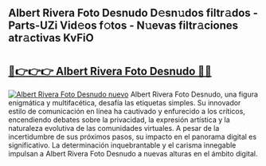 ## Albert Rivera Foto Desnudo D𝚎sn𝚞dos filtr𝚊dos - Parts-UZi Vid𝚎os f𝚘tos - N𝚞evas filtr𝚊ciones atr𝚊ctivas KvFiO

# <h2><a href="http://mb5ztu.tromn.icu/?c=Albert+Rivera+Foto+Desnudo">🔗👉👉👉 Albert Rivera Foto Desnudo 🔗🔗</a></h2>

[![Albert Rivera Foto Desnudo nuevo](https://i.imgur.com/pEAQMta.gif)](http://mb5ztu.tromn.icu/?c=Albert+Rivera+Foto+Desnudo)
Albert Rivera Foto Desnudo, una figura enigmática y multifacética, desafía las etiquetas simples. Su innovador estilo de comunicación en línea ha cautivado y enfurecido a los críticos, encendiendo debates sobre la privacidad, la expresión artística y la naturaleza evolutiva de las comunidades virtuales. A pesar de la incertidumbre de sus próximos pasos, su impacto en el panorama digital es significativo. La determinación inquebrantable y el carisma innegable impulsan a Albert Rivera Foto Desnudo a nuevas alturas en el ámbito digital.

